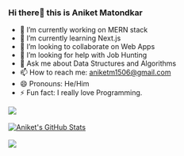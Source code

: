 ### Hi there👋 this is Aniket Matondkar

- 🔭 I’m currently working on MERN stack
- 🌱 I’m currently learning Next.js
- 👯 I’m looking to collaborate on Web Apps
- 🤔 I’m looking for help with Job Hunting
- 💬 Ask me about Data Structures and Algorithms
- 📫 How to reach me: aniketm1506@gmail.com
- 😄 Pronouns: He/Him
- ⚡ Fun fact: I really love Programming.



<a href="https://github.com/Arnold1506">
  <img align="center" src="https://github-readme-stats.vercel.app/api/top-langs/?username=Arnold1506&theme=radical&hide=glsl" />
</a>
<br><br>
<a href="https://github.com/Arnold1506">
<img src="https://github-readme-stats.vercel.app/api?username=Arnold1506&&show_icons=true&theme=radical&line_height=27&v=5" alt="Aniket's GitHub Stats" />
</a>
<br><br>
<a href="https://github.com/Arnold1506/Knockout2">
  <img align="center" src="https://github-readme-stats.vercel.app/api/pin/?username=Arnold1506&repo=Knockout2&theme=radical" />
</a>    

<!--
**Arnold1506/Arnold1506** is a ✨ _special_ ✨ repository because its `README.md` (this file) appears on your GitHub profile.

Here are some ideas to get you started:

- 🔭 I’m currently working on MERN stack
- 🌱 I’m currently learning Next.js
- 👯 I’m looking to collaborate on Web Apps
- 🤔 I’m looking for help with Job Hunting
- 💬 Ask me about Data Structures and Algorithms
- 📫 How to reach me: aniketm1506@gmail.com
- 😄 Pronouns: He/Him
- ⚡ Fun fact: I really love Programming.
-->
